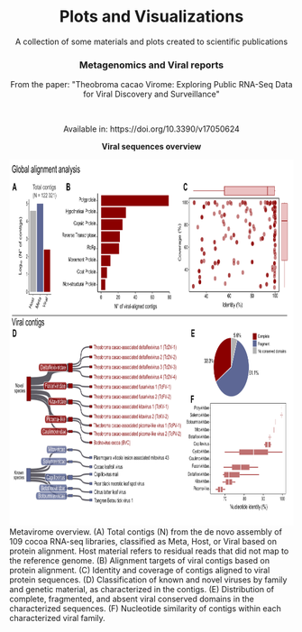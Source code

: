 <div align="center">
  
  <p align="center">
    <h1>Plots and Visualizations</h1>
    <p>A collection of some materials and plots created to scientific publications</p>
  </p>
</div>

  <h3 align="center">Metagenomics and Viral reports</h3>
  <p align="center">From the paper: "Theobroma cacao Virome: Exploring Public RNA-Seq Data for Viral Discovery and Surveillance"</p>

  <br>
<p align="center">Available in: https://doi.org/10.3390/v17050624</p>

<p align="center">
  <strong>Viral sequences overview</strong>
</p>
<img src="https://raw.githubusercontent.com/gabrielvpina/dataViz/refs/heads/main/figures/data_report.png" width="850" height="650">
Metavirome overview. (A) Total contigs (N) from the de novo assembly of 109 cocoa RNA-seq libraries, classified as Meta, Host, or Viral based on protein alignment. Host material refers to residual reads that did not map to the reference genome. (B) Alignment targets of viral contigs based on protein alignment. (C) Identity and coverage of contigs aligned to viral protein sequences. (D) Classification of known and novel viruses by family and genetic material, as characterized in the contigs. (E) Distribution of complete, fragmented, and absent viral conserved domains in the characterized sequences. (F) Nucleotide similarity of contigs within each characterized viral family.
